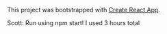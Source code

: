 This project was bootstrapped with [Create React App](https://github.com/facebookincubator/create-react-app).

Scott: Run using npm start! I used 3 hours total
